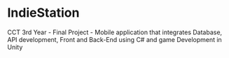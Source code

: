 # IndieStation
CCT 3rd Year - Final Project - Mobile application that integrates Database, API development, Front and Back-End using C# and game Development in Unity
